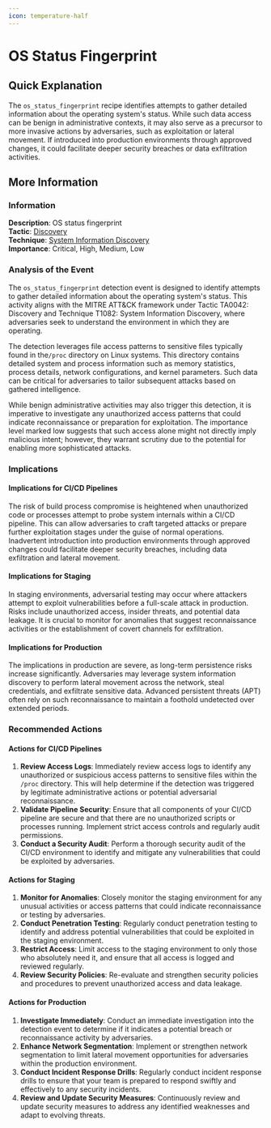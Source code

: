 ```yaml
---
icon: temperature-half
---
```


# OS Status Fingerprint

## Quick Explanation

The `os_status_fingerprint` recipe identifies attempts to gather detailed information about the operating system's status. While such data access can be benign in administrative contexts, it may also serve as a precursor to more invasive actions by adversaries, such as exploitation or lateral movement. If introduced into production environments through approved changes, it could facilitate deeper security breaches or data exfiltration activities.

## More Information

### Information

**Description**: OS status fingerprint\
**Tactic**: [Discovery](https://jibril.garnet.ai/mitre/mitre/ta0007)\
**Technique**: [System Information Discovery](https://jibril.garnet.ai/mitre/mitre/ta0007/t1082)\
**Importance**: Critical, High, Medium, Low

### Analysis of the Event

The `os_status_fingerprint` detection event is designed to identify attempts to gather detailed information about the operating system's status. This activity aligns with the MITRE ATT\&CK framework under Tactic TA0042: Discovery and Technique T1082: System Information Discovery, where adversaries seek to understand the environment in which they are operating.

The detection leverages file access patterns to sensitive files typically found in the`/proc` directory on Linux systems. This directory contains detailed system and process information such as memory statistics, process details, network configurations, and kernel parameters. Such data can be critical for adversaries to tailor subsequent attacks based on gathered intelligence.

While benign administrative activities may also trigger this detection, it is imperative to investigate any unauthorized access patterns that could indicate reconnaissance or preparation for exploitation. The importance level marked low suggests that such access alone might not directly imply malicious intent; however, they warrant scrutiny due to the potential for enabling more sophisticated attacks.

### Implications

#### Implications for CI/CD Pipelines

The risk of build process compromise is heightened when unauthorized code or processes attempt to probe system internals within a CI/CD pipeline. This can allow adversaries to craft targeted attacks or prepare further exploitation stages under the guise of normal operations. Inadvertent introduction into production environments through approved changes could facilitate deeper security breaches, including data exfiltration and lateral movement.

#### Implications for Staging

In staging environments, adversarial testing may occur where attackers attempt to exploit vulnerabilities before a full-scale attack in production. Risks include unauthorized access, insider threats, and potential data leakage. It is crucial to monitor for anomalies that suggest reconnaissance activities or the establishment of covert channels for exfiltration.

#### Implications for Production

The implications in production are severe, as long-term persistence risks increase significantly. Adversaries may leverage system information discovery to perform lateral movement across the network, steal credentials, and exfiltrate sensitive data. Advanced persistent threats (APT) often rely on such reconnaissance to maintain a foothold undetected over extended periods.

### Recommended Actions

#### Actions for CI/CD Pipelines

1. **Review Access Logs**: Immediately review access logs to identify any unauthorized or suspicious access patterns to sensitive files within the `/proc` directory. This will help determine if the detection was triggered by legitimate administrative actions or potential adversarial reconnaissance.
2. **Validate Pipeline Security**: Ensure that all components of your CI/CD pipeline are secure and that there are no unauthorized scripts or processes running. Implement strict access controls and regularly audit permissions.
3. **Conduct a Security Audit**: Perform a thorough security audit of the CI/CD environment to identify and mitigate any vulnerabilities that could be exploited by adversaries.

#### Actions for Staging

1. **Monitor for Anomalies**: Closely monitor the staging environment for any unusual activities or access patterns that could indicate reconnaissance or testing by adversaries.
2. **Conduct Penetration Testing**: Regularly conduct penetration testing to identify and address potential vulnerabilities that could be exploited in the staging environment.
3. **Restrict Access**: Limit access to the staging environment to only those who absolutely need it, and ensure that all access is logged and reviewed regularly.
4. **Review Security Policies**: Re-evaluate and strengthen security policies and procedures to prevent unauthorized access and data leakage.

#### Actions for Production

1. **Investigate Immediately**: Conduct an immediate investigation into the detection event to determine if it indicates a potential breach or reconnaissance activity by adversaries.
2. **Enhance Network Segmentation**: Implement or strengthen network segmentation to limit lateral movement opportunities for adversaries within the production environment.
3. **Conduct Incident Response Drills**: Regularly conduct incident response drills to ensure that your team is prepared to respond swiftly and effectively to any security incidents.
4. **Review and Update Security Measures**: Continuously review and update security measures to address any identified weaknesses and adapt to evolving threats.
